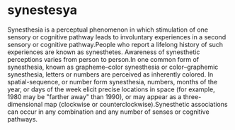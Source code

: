 # synestesya


Synesthesia is a perceptual phenomenon in which stimulation of one sensory or cognitive pathway leads to involuntary experiences in a second sensory or cognitive pathway.People who report a lifelong history of such experiences are known as synesthetes. Awareness of synesthetic perceptions varies from person to person.In one common form of synesthesia, known as grapheme–color synesthesia or color–graphemic synesthesia, letters or numbers are perceived as inherently colored. In spatial-sequence, or number form synesthesia, numbers, months of the year, or days of the week elicit precise locations in space (for example, 1980 may be "farther away" than 1990), or may appear as a three-dimensional map (clockwise or counterclockwise).Synesthetic associations can occur in any combination and any number of senses or cognitive pathways.
